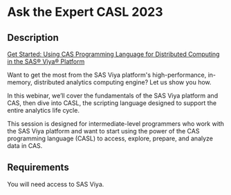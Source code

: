 # Ask the Expert CASL 2023

## Description
[Get Started: Using CAS Programming Language for Distributed Computing in the SAS® Viya® Platform](https://www.sas.com/en_us/webinars/cas-distributed-computing.html)

Want to get the most from the SAS Viya platform's high-performance, in-memory, distributed analytics computing engine? Let us show you how.

In this webinar, we’ll cover the fundamentals of the SAS Viya platform and CAS, then dive into CASL, the scripting language designed to support the entire analytics life cycle.

This session is designed for intermediate-level programmers who work with the SAS Viya platform and want to start using the power of the CAS programming language (CASL) to access, explore, prepare, and analyze data in CAS.

## Requirements
You will need access to SAS Viya.
